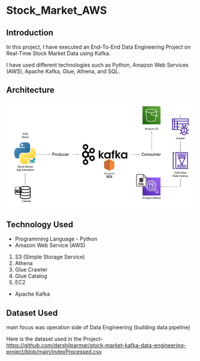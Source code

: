 # Stock_Market_AWS

## Introduction 
In this project, I have executed an End-To-End Data Engineering Project on Real-Time Stock Market Data using Kafka.

I have used different technologies such as Python, Amazon Web Services (AWS), Apache Kafka, Glue, Athena, and SQL.

## Architecture 
<img src="Architecture.jpg">

## Technology Used
- Programming Language - Python
- Amazon Web Service (AWS)
1. S3 (Simple Storage Service)
2. Athena
3. Glue Crawler
4. Glue Catalog
5. EC2
- Apache Kafka


## Dataset Used
main focus was operation side of Data Engineering (building data pipeline) 

Here is the dataset used in the Project- https://github.com/darshilparmar/stock-market-kafka-data-engineering-project/blob/main/indexProcessed.csv


